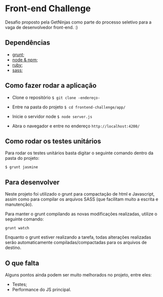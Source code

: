# Front-end Challenge 

Desafio proposto pela GetNinjas como parte do processo seletivo para a vaga de desenvolvedor front-end. :)

## Dependências
- [grunt](https://gruntjs.com/);
- [node & npm](https://nodejs.org/en/);
- [ruby](https://www.ruby-lang.org/pt/downloads/);
- [sass](https://www.npmjs.com/package/sass);

## Como fazer rodar a aplicação

- Clone o repositório 
`
$ git clone -endereço-
 `

 - Entre na pasta do projeto 
 `
 $ cd frontend-challenge/app/
 `

 - Inicie o servidor node
`
$ node server.js
`

- Abra o navegador e entre no endereço
`
http://localhost:4200/
`

## Como rodar os testes unitários 

Para rodar os testes unitários basta digitar o seguinte comando dentro da pasta do projeto: 

`
$ grunt jasmine
`

## Para desenvolver 
 
 Neste projeto foi utilizado o grunt para compactação de html e Javascript, assim como para compilar os arquivos SASS (que facilitam muito a escrita e manutenção).

 Para manter o grunt compilando as novas modificações realizadas, utilize o seguinte comando: 

 `
 grunt watch
 `

 Enquanto o grunt estiver realizando a tarefa, todas alterações realizadas serão automaticamente compiladas/compactadas para os arquivos de destino.


 ## O que falta

 Alguns pontos ainda podem ser muito melhorados no projeto, entre eles: 

 - Testes;
 - Performance do JS principal.